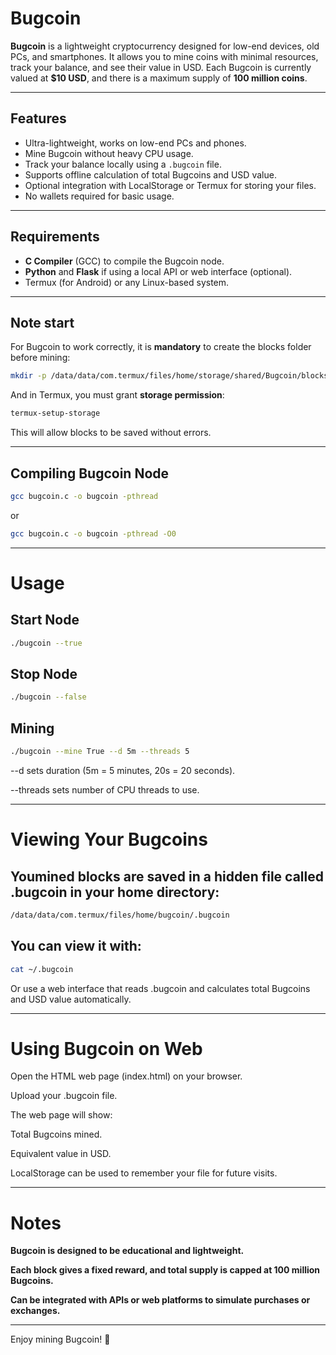 # Bugcoin

**Bugcoin** is a lightweight cryptocurrency designed for low-end devices, old PCs, and smartphones. It allows you to mine coins with minimal resources, track your balance, and see their value in USD. Each Bugcoin is currently valued at **$10 USD**, and there is a maximum supply of **100 million coins**.

---

## Features

- Ultra-lightweight, works on low-end PCs and phones.
- Mine Bugcoin without heavy CPU usage.
- Track your balance locally using a `.bugcoin` file.
- Supports offline calculation of total Bugcoins and USD value.
- Optional integration with LocalStorage or Termux for storing your files.
- No wallets required for basic usage.

---

## Requirements

- **C Compiler** (GCC) to compile the Bugcoin node.
- **Python** and **Flask** if using a local API or web interface (optional).
- Termux (for Android) or any Linux-based system.

---

## Note start

For Bugcoin to work correctly, it is **mandatory** to create the blocks folder before mining:

```bash
mkdir -p /data/data/com.termux/files/home/storage/shared/Bugcoin/blocks
```

And in Termux, you must grant **storage permission**:

```bash
termux-setup-storage
```

This will allow blocks to be saved without errors.

---

## Compiling Bugcoin Node

```bash
gcc bugcoin.c -o bugcoin -pthread
```

or

```bash
gcc bugcoin.c -o bugcoin -pthread -O0
```

---

# Usage

## Start Node

```bash
./bugcoin --true
```

## Stop Node

```bash
./bugcoin --false
```

## Mining

```bash
./bugcoin --mine True --d 5m --threads 5
```

--d sets duration (5m = 5 minutes, 20s = 20 seconds).

--threads sets number of CPU threads to use.



---

# Viewing Your Bugcoins

## Youmined blocks are saved in a hidden file called .bugcoin in your home directory:

```bash
/data/data/com.termux/files/home/bugcoin/.bugcoin
```

## You can view it with:

```bash
cat ~/.bugcoin
```

Or use a web interface that reads .bugcoin and calculates total Bugcoins and USD value automatically.


---

# Using Bugcoin on Web

Open the HTML web page (index.html) on your browser.

Upload your .bugcoin file.

The web page will show:

Total Bugcoins mined.

Equivalent value in USD.


LocalStorage can be used to remember your file for future visits.



---

# Notes

**Bugcoin is designed to be educational and lightweight.**

**Each block gives a fixed reward, and total supply is capped at 100 million Bugcoins.**

**Can be integrated with APIs or web platforms to simulate purchases or exchanges.**



---

Enjoy mining Bugcoin! 🚀
